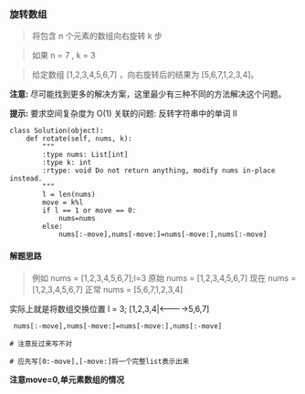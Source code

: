 ### 旋转数组

> 将包含 n 个元素的数组向右旋转 k 步

> 如果  n = 7 ,  k = 3

> 给定数组  [1,2,3,4,5,6,7]  ，向右旋转后的结果为 [5,6,7,1,2,3,4]。

__注意:__
尽可能找到更多的解决方案，这里最少有三种不同的方法解决这个问题。

__提示:__
要求空间复杂度为 O(1)
关联的问题: 反转字符串中的单词 II

```
class Solution(object):
    def rotate(self, nums, k):
        """
        :type nums: List[int]
        :type k: int
        :rtype: void Do not return anything, modify nums in-place instead.
        """
        l = len(nums)
        move = k%l
        if l == 1 or move == 0:
            nums=nums
        else:
            nums[:-move],nums[-move:]=nums[-move:],nums[:-move]
```
#### 解题思路
>例如 nums = [1,2,3,4,5,6,7];l=3
原始     nums = [1,2,3,4,5,6,7]
现在     nums =          [1,2,3,4,5,6,7]
正常     nums = [5,6,7,1,2,3,4]

实际上就是将数组交换位置
l = 3; [1,2,3,4|<---->5,6,7]
```
 nums[:-move],nums[-move:]=nums[-move:],nums[:-move]
 
# 注意反过来写不对

# 应先写[0:-move],[-move:]将一个完整list表示出来

```
__注意move=0,单元素数组的情况__


          

